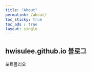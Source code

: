 ```yaml
---
title: "About"
permalink: /about/
toc_sticky: true
toc_ads : true
layout: single
---
```


## hwisulee.github.io 블로그

포트폴리오